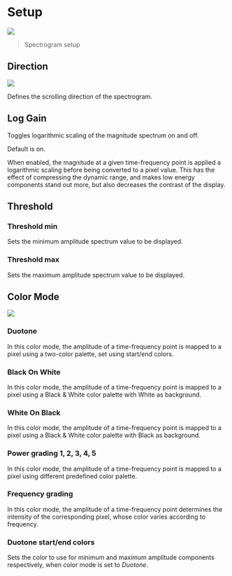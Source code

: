 # Setup

![](https://media.githubusercontent.com/media/FLUX-SE/doc_images/main/Analyzer/Spectrogram/Setup.png)

> Spectrogram setup

## Direction

![](https://media.githubusercontent.com/media/FLUX-SE/doc_images/main/Analyzer/Spectrogram/Direction.png)

Defines the scrolling direction of the spectrogram.

## Log Gain

Toggles logarithmic scaling of the magnitude spectrum on and off.

Default is on.

When enabled, the magnitude at a given time-frequency point is applied a logarithmic scaling before being converted to a pixel value.
This has the effect of compressing the dynamic range, and makes low energy components stand out more, but also decreases the contrast of the display.

## Threshold

### Threshold min

Sets the minimum amplitude spectrum value to be displayed.

### Threshold max

Sets the maximum amplitude spectrum value to be displayed.

## Color Mode

![](https://media.githubusercontent.com/media/FLUX-SE/doc_images/main/Analyzer/Spectrogram/ColorMode.png)

### Duotone

In this color mode, the amplitude of a time-frequency point is mapped to a pixel using a two-color palette, set using start/end colors.

### Black On White

In this color mode, the amplitude of a time-frequency point is mapped to a pixel using a Black &amp; White color palette with White as background.

### White On Black

In this color mode, the amplitude of a time-frequency point is mapped to a pixel using a Black &amp; White color palette with Black as background.

### Power grading 1, 2, 3, 4, 5

In this color mode, the amplitude of a time-frequency point is mapped to a pixel using different predefined color palette.

### Frequency grading

In this color mode, the amplitude of a time-frequency point determines the intensity of the corresponding pixel, whose color varies according to frequency.

### Duotone start/end colors

Sets the color to use for minimum and maximum amplitude components respectively, when color mode is set to _Duotone_.

